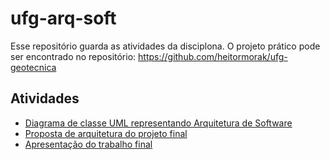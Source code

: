 # ufg-arq-soft

Esse repositório guarda as atividades da disciplona. O projeto prático pode ser encontrado no repositório: https://github.com/heitormorak/ufg-geotecnica


## Atividades
- [Diagrama de classe UML representando Arquitetura de Software](https://github.com/heitormorak/ufg-arq-soft/blob/main/Diagrama%20de%20classe%20UML.pdf)
- [Proposta de arquitetura do projeto final](https://docs.google.com/document/d/1bCqLMUpJzpolEgQikvS6M9lsq7XCEt99qodZLHXyiOs/edit?usp=sharing)
- [Apresentação do trabalho final](https://docs.google.com/presentation/d/1ofgE4K3oEIXLRNsuP4SxncRs9fx7VA-3CKE36Q7V4rw/edit?usp=sharing)
